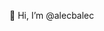👋 Hi, I’m @alecbalec
<!--- - 👀 I’m interested in python, API's, system integration
- 🌱 I’m currently learning FastAPI and React
- 💞️ I’m looking to collaborate on whatever get's my interest
- 📫 How to reach me ...
--->

<!---
alecbalec/alecbalec is a ✨ special ✨ repository because its `README.md` (this file) appears on your GitHub profile.
You can click the Preview link to take a look at your changes.
--->
